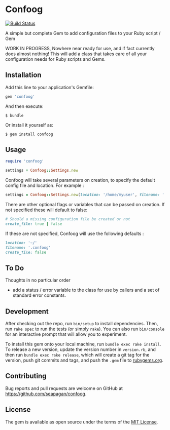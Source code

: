 # Confoog
[![Build Status](https://travis-ci.org/seapagan/confoog.svg)](https://travis-ci.org/seapagan/confoog)

A simple but complete Gem to add configuration files to your Ruby script / Gem

WORK IN PROGRESS, Nowhere near ready for use, and if fact currently does almost nothing! This will add a class that takes care of all your configuration needs for Ruby scripts and Gems.

## Installation

Add this line to your application's Gemfile:

```ruby
gem 'confoog'
```

And then execute:

    $ bundle

Or install it yourself as:

    $ gem install confoog

## Usage

```ruby
require 'confoog'

settings = Confoog::Settings.new
```
Confoog will take several parameters on creation, to specify the default config file and location. For example :
```ruby
settings = Confoog::Settings.new(location: '/home/myuser', filename: '.foo-settings')
```
There are other optional flags or variables that can be passed on creation. If not specified these will default to false:
```ruby
# Should a missing configuration file be created or not
create_file: true | false
```
If these are not specified, Confoog will use the following defaults :
```ruby
location: '~/'
filename: '.confoog'
create_file: false
```

## To Do

Thoughts in no particular order
- add a status / error variable to the class for use by callers and a set of standard error constants.

## Development

After checking out the repo, run `bin/setup` to install dependencies. Then, run `rake spec` to run the tests (or simply `rake`). You can also run `bin/console` for an interactive prompt that will allow you to experiment.

To install this gem onto your local machine, run `bundle exec rake install`. To release a new version, update the version number in `version.rb`, and then run `bundle exec rake release`, which will create a git tag for the version, push git commits and tags, and push the `.gem` file to [rubygems.org](https://rubygems.org).

## Contributing

Bug reports and pull requests are welcome on GitHub at https://github.com/seapagan/confoog.


## License

The gem is available as open source under the terms of the [MIT License](http://opensource.org/licenses/MIT).
